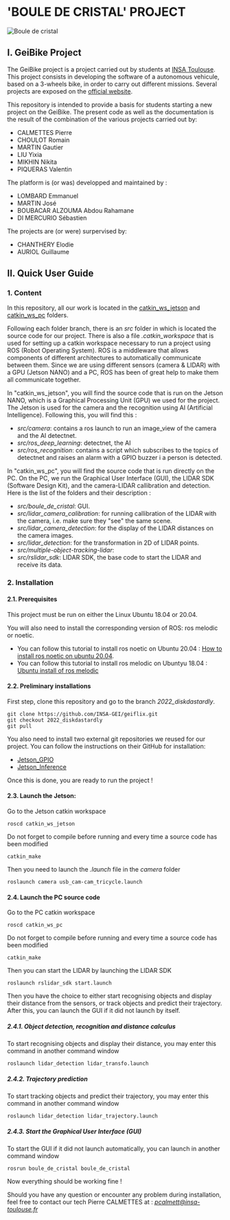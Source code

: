 # 'BOULE DE CRISTAL' PROJECT

![Boule de cristal](https://github.com/INSA-GEI/geiflix/blob/2022_diskdastardly/documentation/Boule_de_cristal.jpg)

## I. GeiBike Project

The GeiBike project is a project carried out by students at [INSA Toulouse](http://www.insa-toulouse.fr/fr/index.html). This project consists in developing the software of a autonomous vehicule, based on a 3-wheels bike, in order to carry out different missions. Several projects are exposed on the [official website](https://sites.google.com/site/projetsecinsa/).

This repository is intended to provide a basis for students starting a new project on the GeiBike. The present code as well as the documentation is the result of the combination of the various projects carried out by:

* CALMETTES Pierre
* CHOULOT Romain
* MARTIN Gautier
* LIU Yixia
* MIKHIN Nikita
* PIQUERAS Valentin

The platform is (or was) developped and maintained by :

* LOMBARD Emmanuel
* MARTIN José
* BOUBACAR ALZOUMA Abdou Rahamane 
* DI MERCURIO Sébastien


The projects are (or were) surpervised by:

* CHANTHERY Elodie
* AURIOL Guillaume

## II. Quick User Guide

### 1. Content
In this repository, all our work is located in the [catkin_ws_jetson](https://github.com/INSA-GEI/geiflix/tree/2022_diskdastardly/catkin_ws_jetson) and [catkin_ws_pc](https://github.com/INSA-GEI/geiflix/tree/2022_diskdastardly/catkin_ws_pc) folders. 

Following each folder branch, there is an *src* folder in which is located the source code for our project. There is also a file *.catkin_workspace* that is used for setting up a catkin workspace necessary to run a project using ROS (Robot Operating System). ROS is a middleware that allows components of different architectures to automatically communicate between them. Since we are using different sensors (camera & LIDAR) with a GPU (Jetson NANO) and a PC, ROS has been of great help to make them all communicate together.

In "catkin_ws_jetson", you will find the source code that is run on the Jetson NANO, which is a Graphical Processing Unit (GPU) we used for the project. The Jetson is used for the camera and the recognition using AI (Artificial Intelligence). Following this, you will find this :
* *src/camera*: contains a ros launch to run an image_view of the camera and the AI detectnet.
* *src/ros_deep_learning*: detectnet, the AI
* *src/ros_recognition*: contains a script which subscribes to the topics of detectnet and raises an alarm with a GPIO buzzer i a person is detected. 

In "catkin_ws_pc", you will find the source code that is run directly on the PC. On the PC, we run the Graphical User Interface (GUI), the LIDAR SDK (Software Design Kit), and the camera-LIDAR callibration and detection. Here is the list of the folders and their description : 
* *src/boule_de_cristal*: GUI.
* *src/lidar_camera_calibration*: for running callibration of the LIDAR with the camera, i.e. make sure they "see" the same scene.
* *src/lidar_camera_detection*: for the display of the LIDAR distances on the camera images.
* *src/lidar_detection*: for the transformation in 2D of LIDAR points.
* *src/multiple-object-tracking-lidar*: 
* *src/rslidar_sdk*: LIDAR SDK, the base code to start the LIDAR and receive its data.

### 2. Installation

#### 2.1. Prerequisites

This project must be run on either the Linux Ubuntu 18.04 or 20.04. 

You will also need to install the corresponding version of ROS: ros melodic or noetic.
* You can follow this tutorial to install ros noetic on Ubuntu 20.04 : [How to install ros noetic on ubuntu 20.04](https://linoxide.com/how-to-install-ros-noetic-on-ubuntu-20-04/).
* You can follow this tutorial to install ros melodic on Ubuntyu 18.04 : [Ubuntu install of ros melodic](http://wiki.ros.org/melodic/Installation/Ubuntu)


#### 2.2. Preliminary installations 

First step, clone this repository and go to the branch *2022_diskdastardly*.

    git clone https://github.com/INSA-GEI/geiflix.git 
    git checkout 2022_diskdastardly 
    git pull
    
You also need to install two external git repositories we reused for our project. You can follow the instructions on their GitHub for installation:
* [Jetson_GPIO](https://github.com/NVIDIA/jetson-gpio)
* [Jetson_Inference](https://github.com/dusty-nv/ros_deep_learning.git)

Once this is done, you are ready to run the project !

#### 2.3. Launch the Jetson:

Go to the Jetson catkin workspace

    roscd catkin_ws_jetson
    
Do not forget to compile before running and every time a source code has been modified

    catkin_make
    
Then you need to launch the *.launch* file in the *camera* folder

    roslaunch camera usb_cam-cam_tricycle.launch


#### 2.4. Launch the PC source code

Go to the PC catkin workspace

    roscd catkin_ws_pc
    
Do not forget to compile before running and every time a source code has been modified

    catkin_make
    
Then you can start the LIDAR by launching the LIDAR SDK

    roslaunch rslidar_sdk start.launch
    
Then you have the choice to either start recognising objects and display their distance from the sensors, or track objects and predict their trajectory. After this, you can launch the GUI if it did not launch by itself.

##### 2.4.1. Object detection, recognition and distance calculus  
    
To start recognising objects and display their distance, you may enter this command in another command window

    roslaunch lidar_detection lidar_transfo.launch
    
##### 2.4.2. Trajectory prediction

To start tracking objects and predict their trajectory, you may enter this command in another command window

    roslaunch lidar_detection lidar_trajectory.launch
    
##### 2.4.3. Start the Graphical User Interface (GUI)

To start the GUI if it did not launch automatically, you can launch in another command window

    rosrun boule_de_cristal boule_de_cristal
    
    
Now everything should be working fine ! 


Should you have any question or encounter any problem during installation, feel free to contact our tech Pierre CALMETTES at : *pcalmett@insa-toulouse.fr*
